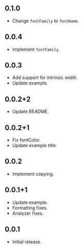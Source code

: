 ## 0.1.0

* Change `fontFamily` to `fontName`.

## 0.0.4

* Implement `fontFamily`.

## 0.0.3

* Add support for intrinsic width.
* Update example.

## 0.0.2+2

* Update README.

## 0.0.2+1

* Fix fontColor.
* Update example title.

## 0.0.2

* Implement copying.

## 0.0.1+1

* Update example.
* Formatting fixes.
* Analyzer fixes.

## 0.0.1

* Initial release.
